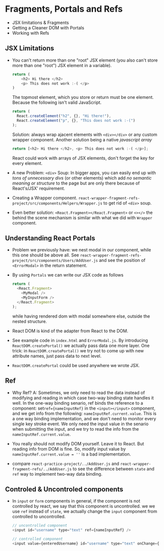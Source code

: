 # Fragments, Portals and Refs

- JSX limitations & Fragments
- Getting a Cleaner DOM with Portals
- Working with Refs

## JSX Limitations

- You can't return more than one "root" JSX element (you also can't store more than one "root") JSX element in a variable).

  ```js
  return (
      <h2> Hi there </h2>
      <p> This does not work :-( </p>
  )
  ```

  The topmost element, which you store or return must be one element. Because the following isn't valid JavaScript.

  ```js
  return (
    React.createElement("h2", {}, "Hi there!"),
    React.createElement("p", {}, "This does not work :-(")
  );
  ```

  Solution: always wrap ajacent elements with `<div></div>` or any custom wrapper component. Another solution being a native _javascript array_

  ```js
  return [<h2> Hi there </h2>, <p> This does not work :-( </p>];
  ```

  React could work with arrays of JSX elements, don't forget the key for every element.

- A new Problem: `<div>` Soup: In bigger apps, you can easily end up with _tons of unnecessary divs_ (or other elements) which add _no semantic meaning or structure_ to the page but are only there because of React's/JSX' requirement.

- Creating a Wrapper component. `react-wrapper-fragment-refs-project/src/components/Helpers/Wrapper.js` to get rid of `<div>` soup.

- Even better solution: `<React.Fragment></React.Fragment>` or `<></>` the behind the scene mechanism is similar with what we did with `Wrapper` component.

## Understanding React Portals

- Problem we previously have: we nest modal in our component, while this one should be above all. See `react-wrapper-fragment-refs-project/src/components/Users/AddUser.js` and see the position of `<ErrorModal>` in the return statement.

- By using `Portals` we can write our JSX code as follows

  ```js
  return (
    <React.Fragment>
      <MyModal />
      <MyInputForm />
    </React.Fragment>
  );
  ```

  while having rendered dom with modal somewhere else, outside the nested structure.

- React DOM is kind of the adapter from React to the DOM.
- See example code in `index.html` and `ErrorModal.js`. By introducing `ReactDOM.createPortal()` we actually pass data one more layer. One trick: in `ReactDOM.createPortal()` we try not to come up with new attribute names, just pass data to next level.
- `ReactDOM.createPortal` could be used anywhere we wrote JSX.

## Ref

- Why Ref? A: Sometimes, we only need to read the data instead of modifying and reading in which case two-way binding state handles it well. In the one-way binding senario, ref binds the reference to a component: set`ref={nameInputRef}` in the `<input></input>` component, and we get info from the following: `nameInputRef.current.value`. This is a one way binding implementation, and we don't need to monitor every single key stroke event. We only need the input value in the senario when submitting the input, and we try to read the info from the `nameInputRef.current.value`.

- You really should not modify DOM yourself. Leave it to React. But reading info from DOM is fine. So, modify input value by `nameInputRef.current.value = ''` is a bad implementation.

- compare `react-practice-project/../AddUser.js` and `react-wrapper-fragment-refs/../AddUser.js` to see the difference between `state` and `ref` way to implement two-way data binding.

## Controled & Uncontroled components

- In `input` or `form` components in general, if the component is not controlled by react, we say that this component is uncontrolled. we we use `ref` instead of `state`, we actually change the `input` component from controlled to uncontrolled.

  ```js
  // uncontrolled component
  <input id="username" type="text" ref={nameInputRef} />

  // controlled component
  <input value={enteredUsername} id="username" type="text" onChange={nameChangedHandler} />
  ```
